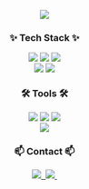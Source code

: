 <br>
<div align="center">
  <img src="https://capsule-render.vercel.app/api?&type=waving&color=timeAuto&height=180&section=header&text=Welcome&fontSize=80&animation=fadeIn&fontAlignY=60" />

</div>

<h3 align="center">✨ Tech Stack ✨</h3>
<div align="center">
  <img src="https://img.shields.io/badge/springboot-6DB33F?style=for-the-badge&logo=springboot&logoColor=white">
  <img src="https://img.shields.io/badge/JAVA-DD0700?style=for-the-badge&logo=java&logoColor=#white">
  <img src="https://img.shields.io/badge/MySQL-4479A1?style=for-the-badge&logo=MySQL&logoColor=white">
</div>
<div align="center">
  <img src="https://img.shields.io/badge/redis-DC382D?style=for-the-badge&logo=redis&logoColor=white">
  <img src="https://img.shields.io/badge/AWS-232F3E?style=for-the-badge&logo=amazonaws&logoColor=#white">
</div>

<h3 align="center">🛠 Tools 🛠</h3>
<div align="center">
  <img src="https://img.shields.io/badge/git-F05033.svg?style=for-the-badge&logo=git&logoColor=white" />
  <img src="https://img.shields.io/badge/github-181717.svg?style=for-the-badge&logo=github&logoColor=white" />
  <img src="https://img.shields.io/badge/Notion-F3F3F3.svg?style=for-the-badge&logo=notion&logoColor=black" />
</div>
<div align="center">
  <img src="https://img.shields.io/badge/IntelliJ-3B00B9?style=for-the-badge&logo=intellijidea&logoColor=white">
</div>

<h3 align="center">📫 Contact 📫</h3>
<div align="center">
  <a href="https://dongyeopme.gitbook.io/yeop-blog/">
    <img src="https://img.shields.io/badge/Gitbook-BBDDE5?style=for-the-badge&logo=gitbook&logoColor=black" />&nbsp
  </a>
  <a href="mailto:dlduq29@gmail.com">
    <img
      src="https://img.shields.io/badge/dlduq29@gmail.com-D14836?style=for-the-badge&logo=gmail&logoColor=white"/>&nbsp
  </a>
</div>
